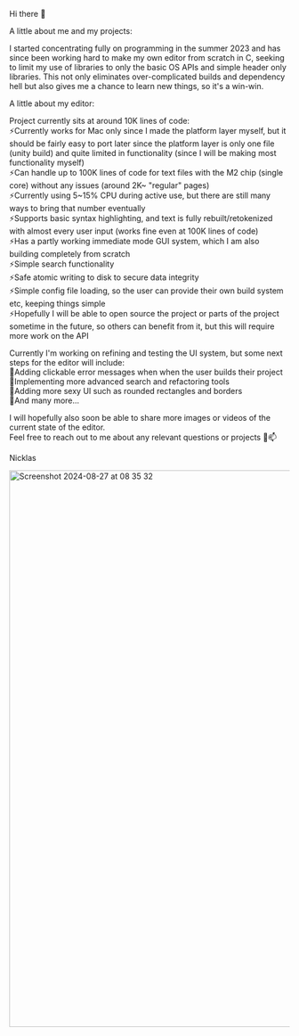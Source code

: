 Hi there 👋

A little about me and my projects:

I started concentrating fully on programming in the summer 2023 and has since been working hard to make my own editor from scratch in C, seeking to limit my use of libraries to only the basic OS APIs and simple header only libraries. This not only eliminates over-complicated builds and dependency hell but also gives me a chance to learn new things, so it's a win-win.

A little about my editor:

Project currently sits at around 10K lines of code:\
⚡Currently works for Mac only since I made the platform layer myself, but it should be fairly easy to port later since the platform layer is only one file (unity build) and quite limited in functionality (since I will be making most functionality myself)\
⚡Can handle up to 100K lines of code for text files with the M2 chip (single core) without any issues (around 2K~ "regular" pages)\
⚡Currently using 5~15% CPU during active use, but there are still many ways to bring that number eventually\
⚡Supports basic syntax highlighting, and text is fully rebuilt/retokenized with almost every user input (works fine even at 100K lines of code)\
⚡Has a partly working immediate mode GUI system, which I am also building completely from scratch\
⚡Simple search functionality\
⚡Safe atomic writing to disk to secure data integrity\
⚡Simple config file loading, so the user can provide their own build system etc, keeping things simple\
⚡Hopefully I will be able to open source the project or parts of the project sometime in the future, so others can benefit from it, but this will require more work on the API

Currently I'm working on refining and testing the UI system, but some next steps for the editor will include:\
🌱Adding clickable error messages when when the user builds their project\
🌱Implementing more advanced search and refactoring tools\
🌱Adding more sexy UI such as rounded rectangles and borders\
🔭And many more...

I will hopefully also soon be able to share more images or videos of the current state of the editor.\
Feel free to reach out to me about any relevant questions or projects 💬📫

Nicklas

<img width="999" alt="Screenshot 2024-08-27 at 08 35 32" src="https://github.com/user-attachments/assets/c8a35c3d-f937-4a9a-848b-c1d9d6048479">
